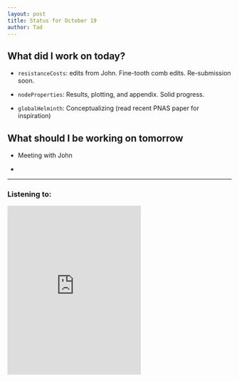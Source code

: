 ```yaml
---
layout: post
title: Status for October 19
author: Tad
---
```



## What did I work on today?

* `resistanceCosts`: edits from John. Fine-tooth comb edits. Re-submission soon.

* `nodeProperties`: Results, plotting, and appendix. Solid progress.

* `globalHelminth`: Conceptualizing (read recent PNAS paper for inspiration)


## What should I be working on tomorrow

*  Meeting with John

* 







---

### Listening to:

<iframe src="https://embed.spotify.com/?uri=spotify:track:2dp8KmUY2BLOZXVypTkH0c" width="300" height="380" frameborder="0" allowtransparency="true"></iframe>

<i class="fa fa-code" style="color:pink"> </i>

